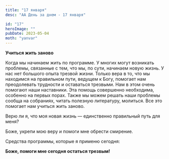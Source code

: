 ```yaml
---
title: "17 января"
desc: "АА День за днем - 17 января"

id: "17"
heroImage: ""
pubDate: 2023-05-04
moth: "yanvar"
---
```


**Учиться жить заново**

Когда мы начинаем жить по программе. У многих могут возникать проблемы,
связанные с тем, что мы, по сути, начинаем новую жизнь. У нас нет большого
опыта трезвой жизни. Только вера в то, что мы находимся на правильном пути,
ведущем к Богу, помогает нам преодолевать трудности и оставаться трезвыми. Нам
в этом очень помогают наши наставники. Эта помощь совершенно необходима,
особенно на первых порах. Также мы можем решать наши проблемы сообща на
собраниях, читать полезную литературу, молиться. Все это помогает нам учиться
жить заново.

Верю ли я, что моя новая жизнь — единственно правильный путь для меня?

Боже, укрепи мою веру и помоги мне обрести смирение.

Средства программы, которые я применю сегодня:

**Боже, помоги мне сегодня остаться трезвым!**
